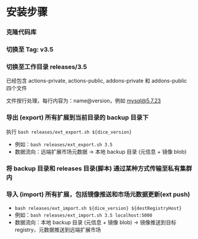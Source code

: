 # 安装步骤

### 克隆代码库

### 切换至 Tag: v3.5

### 切换至工作目录 releases/3.5

已经包含 actions-private, actions-public, addons-private 和 addons-public 四个文件

文件按行处理，每行内容为：name@version，例如 mysql@5.7.23

### 导出 (export) 所有扩展到当前目录的 backup 目录下

执行 `bash releases/ext_export.sh ${dice_version}`

- 例如：`bash releases/ext_export.sh 3.5`
- 数据流向：远端扩展市场元数据 -> 本地 backup 目录 (元信息 + 镜像 blob)

### 将 backup 目录和 releases 目录(脚本) 通过某种方式传输至私有集群内

### 导入 (import) 所有扩展，包括镜像推送和市场元数据更新(ext push)
  - `bash releases/ext_import.sh ${dice_version} ${destRegistryHost}`
  - 例如：`bash releases/ext_import.sh 3.5 localhost:5000`
  - 数据流向：本地 backup 目录 (元信息 + 镜像 blob) -> 镜像推送到目标 registry，元数据推送到远端扩展市场
